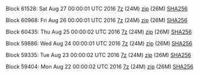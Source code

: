 Block 61528: Sat Aug 27 00:00:01 UTC 2016 [7z](https://transfer.sh/TnHg5/bootstrap.dat.20160827.7z) (24M) [zip](https://transfer.sh/XrrXT/bootstrap.dat.20160827.zip) (26M) [SHA256](https://transfer.sh/S2ZWo/sha256.txt)

Block 60968: Fri Aug 26 00:00:01 UTC 2016 [7z](https://transfer.sh/HR73U/bootstrap.dat.20160826.7z) (24M) [zip](https://transfer.sh/Sn34/bootstrap.dat.20160826.zip) (26M) [SHA256](https://transfer.sh/MOBF4/sha256.txt)

Block 60435: Thu Aug 25 00:00:02 UTC 2016 [7z](https://transfer.sh/Kn7h4/bootstrap.dat.20160825.7z) (24M) [zip](https://transfer.sh/wvXJ3/bootstrap.dat.20160825.zip) (26M) [SHA256](https://transfer.sh/e424r/sha256.txt)

Block 59886: Wed Aug 24 00:00:01 UTC 2016 [7z](https://transfer.sh/p0u98/bootstrap.dat.20160824.7z) (24M) [zip](https://transfer.sh/14Lrkp/bootstrap.dat.20160824.zip) (26M) [SHA256](https://transfer.sh/R26Uo/sha256.txt)

Block 59335: Tue Aug 23 00:00:02 UTC 2016 [7z](https://transfer.sh/11v7OD/bootstrap.dat.20160823.7z) (24M) [zip](https://transfer.sh/Ejdt5/bootstrap.dat.20160823.zip) (26M) [SHA256](https://transfer.sh/12KoC1/sha256.txt)

Block 59404: Mon Aug 22 00:00:02 UTC 2016 [7z](https://transfer.sh/RC83l/bootstrap.dat.20160822.7z) (24M) [zip](https://transfer.sh/kw7G6/bootstrap.dat.20160822.zip) (26M) [SHA256](https://transfer.sh/bEQ0n/sha256.txt)
